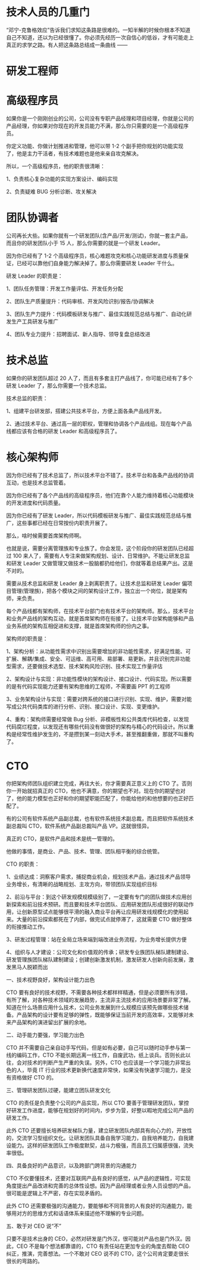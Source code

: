 # 技术人员的几重门


“邓宁-克鲁格效应”告诉我们求知这条路是很难的。一知半解的时候你根本不知道自己不知道，还以为已经很懂了。你必须先经历一次自信心的低谷，才有可能走上真正的求学之路。有人把这条路总结成一条曲线 ——



# 研发工程师

# 高级程序员

如果你是一个刚刚创业的公司，公司没有专职产品经理和项目经理，你就是公司的产品经理，你如果对你现在的开发员能力不满，那么你只需要的是一个高级程序员。

你定义功能、你做计划推进和管理，他可以带 1-2 个副手把你规划的功能实现了，他是主力干活者，有技术难题也是他来亲自攻克解决。

所以，一个高级程序员，他的职责很清晰：

1、负责核心复杂功能的实现方案设计、编码实现

2、负责疑难 BUG 分析诊断、攻关解决

# 团队协调者

公司再长大些。如果你就有一个研发团队(含产品/开发/测试)，你就一套主产品，而且你的研发团队小于 15 人，那么你需要的就是一个研发 Leader。

因为你已经有了 1-2 个高级程序员，核心难题攻克和核心功能研发进度与质量保证，已经可以靠他们自身能力解决掉了。那么你需要研发 Leader 干什么。

研发 Leader 的职责是：

1、团队任务管理：开发工作量评估、开发任务分配

2、团队生产质量提升：代码审核、开发风险识别/报告/协调解决

3、团队生产力提升：代码模板研发与推广、最佳实践规范总结与推广、自动化研发生产工具研发与推广

4、团队专业力提升：招聘面试、新人指导、领导复盘总结改进

# 技术总监

如果你的研发团队超过 20 人了，而且有多套主打产品线了，你可能已经有了多个研发 Leader 了，那么你需要一个技术总监。

技术总监的职责：

1、组建平台研发部，搭建公共技术平台，方便上面各条产品线开发。

2、通过技术平台、通过高一层的职权，管理和协调各个产品线组。现在每个产品线都应该有合格的研发 Leader 和高级程序员了。

# 核心架构师

因为你已经有了技术总监了，所以技术平台不错了。技术平台和各条产品线的协调互动，也是技术总监管着。

因为你已经有了各个产品线的高级程序员，他们在靠个人能力维持着核心功能模块的开发进度和代码质量。

因为你已经有了研发 Leader，所以代码模板研发与推广、最佳实践规范总结与推广，这些事都已经在日常按份内职责开展了。

那么，啥时候需要首席架构师啊。

也就是说，需要分离管理族和专业族了。你会发现，这个阶段你的研发团队已经超过 100 来人了，需要有人专注来做架构规划、设计、日常维护。不能让研发总监和研发 Leader 又做管理又做技术一股脑都扔给他们，你就等着总结果产出。这是不对的。

需要从技术总监和研发 Leader 身上剥离职责了。让技术总监和研发 Leader 偏项目管理(管理族)，把各个模块之间的架构设计工作，独立出一个岗位，就是架构师，来负责。

每个产品线都有架构师，在技术平台部门也有技术平台的架构师。那么，技术平台和业务产品线的架构互动，就是首席架构师在衔接了。让技术平台架构能够和产品业务系统的架构互相促进和支撑，就是首席架构师的份内之事。

架构师的职责是：

1、架构分析：从功能性需求中识别出需要增加的非功能性需求，好满足性能、可扩展、解耦/集成、安全、可运维、高可用、易部署、易更新。并且识别完非功能型需求，还要做技术选型、技术架构风险识别、技术实现工作量评估

2、架构设计与实现：非功能性模块的架构设计、接口设计、代码实现。所以需要的是有代码实现能力还要有架构思维的工程师，不需要画 PPT 的工程师

3、业务架构设计与实现：需要对跨系统的接口进行识别、实现、维护，需要对能写成公共代码类库的进行分析、识别、接口设计、实现、变更维护。

4、重构：架构师需要经常做 Bug 分析、非模板性和公共类库代码检查，以发现代码腐烂程度，以发现还有哪些代码没有做很好的架构与精心的代码设计。所以重构是经常性维护发生的，不是攒到某一刻动大手术，甚至推翻重做，那就不叫重构了。

# CTO

你把架构师团队组织建立完成，再往大长，你才需要真正意义上的 CTO 了。否则你一开始就招真正的 CTO，他也不满意，你的期望也不对。现在你的期望也对了，他的能力模型也正好和你的期望职能匹配了，你能给他的和他想要的也正好匹配了。

有的公司有软件系统产品副总裁，也有软件系统技术副总裁，而且把软件系统技术副总裁叫 CTO，软件系统产品副总裁叫产品 VP。这就很怪异。

真正的 CTO，是软件产品和技术是统一管理的。

他做的事情，是商业、产品、技术、管理、团队相平衡的综合统管。

CTO 的职责：

1、业绩达成：洞察客户需求，捕捉商业机会，规划技术产品，通过技术产品领导业务增长，有清晰的战略规划、主攻方向，带领团队实现组织目标

2、前沿与平台：到这个研发规模规模级别了，一定要有专门的团队做技术应用创新探索和前沿技术预研。而且要和技术平台团队、应用研发团队形成很好的联动作用，让创新原型试点能够很平滑的融入商业平台再让应用研发线规模化的使用起来。大量的前沿探索都死在了内部，做完试点就停滞了，这就需要 CTO 做好整体的衔接推动工作。

3、研发过程管理：站在全局立场来端到端改进业务流程，为业务增长提供方便

4、组织与人才建设：公司文化和价值观的传承；研发专业族团队梯队建制建设、研发管理族团队梯队建制建设；创建创新激发机制，激发研发人创新向前发展，激发黑马人脱颖而出

一、技术视野良好，架构设计能力出色

CTO 要有良好的技术视野，不需要各种技术都样样精通，但是必须要所有涉猎，有所了解，对各种技术领域的发展趋势，主流非主流技术的应用场景要非常了解。知道在什么场景应用什么技术，公司业务发展到什么规模应该预先做哪些技术储备。产品架构的设计要有足够的弹性，既能够保证当前开发的高效率，又能够对未来产品架构的演进留出扩展的余地。

二、动手能力要强，学习能力出色

CTO 并不需要自己亲自动手写代码，但是如有必要，自己可以随时动手参与第一线的编码工作，CTO 不能长期远离一线工作，自废武功，纸上谈兵。否则长此以往，会对技术的判断产生严重的失误。另外，CTO 也应该是一个学习能力非常出色的人，毕竟 IT 行业的技术更新换代速度非常快，如果没有快速学习能力，是没有资格做好 CTO 的。

三、管理研发团队过硬，能建立团队研发文化

CTO 的责任是负责整个公司的产品实现，所以 CTO 要善于管理研发团队，掌控好研发工作进度，能够在规划好的时间内，步步为营，好整以暇地完成公司产品的研发工作。

此外 CTO 还要擅长培养研发梯队力量，建立研发团队内部具有向心力的，开放性的，交流学习型组织文化。让研发团队具备自我学习能力，自我培养能力，自我建设能力。这样的研发团队工作极度默契，战斗力极强，而且员工归属感很强，流失率很低。

四、具备良好的产品意识，以及跨部门跨背景的沟通能力

CTO 不仅要懂技术，还要对互联网产品有良好的感觉，从产品的逻辑性，可实现角度提出产品改进和完善的总体性设想。因为产品经理或者业务人员设想的产品，很可能是逻辑上不严密，存在实现矛盾的。

此外 CTO 还需要极强的沟通能力，要能够和不同背景的人有良好的沟通能力，能够用对方的思维方式和话语体系来描述他不理解的专业问题。

五、敢于对 CEO 说“不”

只要不是技术出身的 CEO，必然对研发是门外汉，很可能对产品也是门外汉。因此，CEO 不是每个想法都靠谱的，CTO 有责任站在更加专业的角度去帮助 CEO 纠正，推演，完善想法。一个不敢对 CEO 说不的 CTO，这个公司肯定要走很长很长的弯路的。
